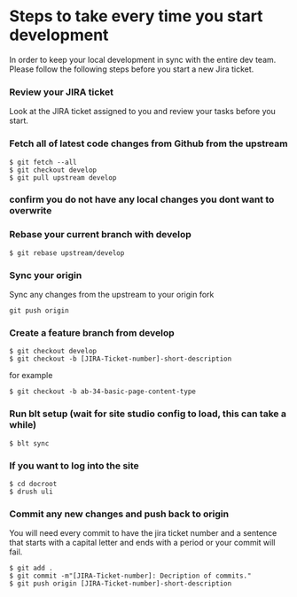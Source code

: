 # Steps to take every time you start development
In order to keep your local development in sync with the entire dev team. \
Please follow the following steps before you start a new Jira ticket.


### Review your JIRA ticket
Look at the JIRA ticket assigned to you and review your tasks before you start. 

### Fetch all of latest code changes from Github from the upstream 
```
$ git fetch --all
$ git checkout develop
$ git pull upstream develop
```

### confirm you do not have any local changes you dont want to overwrite

### Rebase your current branch with develop 
```
$ git rebase upstream/develop
```

### Sync your origin
Sync any changes from the upstream to your origin fork 
```
git push origin
````

### Create a feature branch from develop 
```
$ git checkout develop 
$ git checkout -b [JIRA-Ticket-number]-short-description 
````
for example 
```
$ git checkout -b ab-34-basic-page-content-type
```

### Run blt setup (wait for site studio config to load, this can take a while)
```
$ blt sync
```

### If you want to log into the site 
```
$ cd docroot
$ drush uli
```

### Commit any new changes and push back to origin 
You will need every commit to have the jira ticket number and a sentence that starts with a capital letter
and ends with a period or your commit will fail. 

```
$ git add . 
$ git commit -m"[JIRA-Ticket-number]: Decription of commits."
$ git push origin [JIRA-Ticket-number]-short-description 
```

